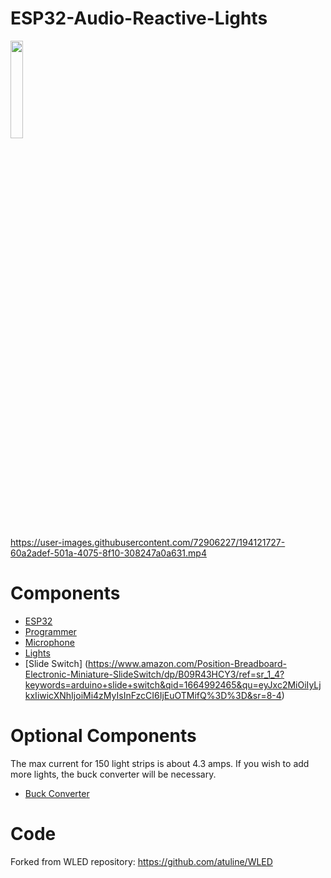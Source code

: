 # ESP32-Audio-Reactive-Lights
<img src="https://user-images.githubusercontent.com/72906227/194121267-a31496d2-0503-42ff-8906-b6d86dc4579d.png" width=20% height=20%>

https://user-images.githubusercontent.com/72906227/194121727-60a2adef-501a-4075-8f10-308247a0a631.mp4

# Components 

- [ESP32](https://circuitsetup.us/product/nodemcu-32s-esp32-esp-wroom-32-development-board/) 
- [Programmer](https://www.amazon.com/wESP32-Prog-Serial-Console-Programming-Module/dp/B084SPMLP3)
- [Microphone](https://www.amazon.com/DAOKI-Microphone-Amplifier-GY-MAX4466-Adjustable/dp/B07YKG9Y16/ref=sr_1_3?content-id=amzn1.sym.dbb2bd15-326d-4d11-831d-f6e882ac5d1f&keywords=microphone+breakout+board&pd_rd_r=430a8f86-6132-4c9e-9fb7-eb5538827fe8&pd_rd_w=pUAVU&pd_rd_wg=yYPBe&pf_rd_p=dbb2bd15-326d-4d11-831d-f6e882ac5d1f&pf_rd_r=SVFW72DRJSH15PPG2X1K&qid=1664990593&qu=eyJxc2MiOiIwLjg3IiwicXNhIjoiMC45NSIsInFzcCI6IjEuMDAifQ%3D%3D&sr=8-3)
- [Lights](https://www.amazon.com/SEZO-Individually-Addressable-Programmable-Non-Waterproof/dp/B097BX7P3V/ref=sr_1_9?crid=310P8BXPL9VCG&keywords=ws2812b&qid=1664990823&qu=eyJxc2MiOiI1LjE4IiwicXNhIjoiNC45NiIsInFzcCI6IjQuODEifQ%3D%3D&sprefix=ws28%2Caps%2C118&sr=8-9)
- [Slide Switch] (https://www.amazon.com/Position-Breadboard-Electronic-Miniature-SlideSwitch/dp/B09R43HCY3/ref=sr_1_4?keywords=arduino+slide+switch&qid=1664992465&qu=eyJxc2MiOiIyLjkxIiwicXNhIjoiMi4zMyIsInFzcCI6IjEuOTMifQ%3D%3D&sr=8-4)

# Optional Components 
  The max current for 150 light strips is about 4.3 amps. If you wish to add more lights, the buck converter will be necessary.
- [Buck Converter](https://www.amazon.com/10pcs-Mini360-Voltage-Converter-Module/dp/B07T7L51ZW/ref=sr_1_4?crid=2RB9P9Z9X180Q&keywords=mini+360+buck+converter&qid=1664990655&qu=eyJxc2MiOiIzLjU4IiwicXNhIjoiMy41NiIsInFzcCI6IjMuMzIifQ%3D%3D&sprefix=mini+360+bu%2Caps%2C117&sr=8-4)

# Code
 Forked from WLED repository:
 https://github.com/atuline/WLED
